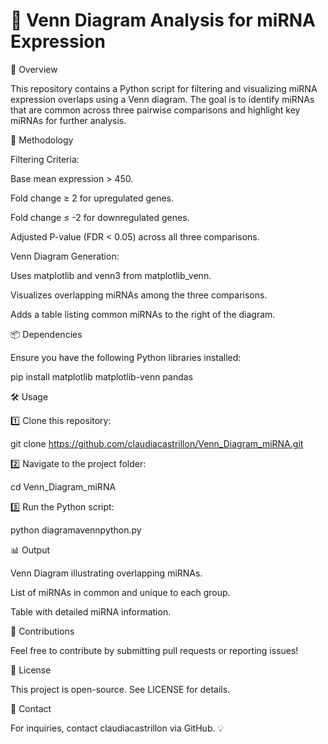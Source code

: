 # 🧬 Venn Diagram Analysis for miRNA Expression
📌 Overview

This repository contains a Python script for filtering and visualizing miRNA expression overlaps using a Venn diagram. The goal is to identify miRNAs that are common across three pairwise comparisons and highlight key miRNAs for further analysis.

🔬 Methodology

Filtering Criteria:

Base mean expression > 450.

Fold change ≥ 2 for upregulated genes.

Fold change ≤ -2 for downregulated genes.

Adjusted P-value (FDR < 0.05) across all three comparisons.

Venn Diagram Generation:

Uses matplotlib and venn3 from matplotlib_venn.

Visualizes overlapping miRNAs among the three comparisons.

Adds a table listing common miRNAs to the right of the diagram.

📦 Dependencies

Ensure you have the following Python libraries installed:

pip install matplotlib matplotlib-venn pandas

🛠️ Usage

1️⃣ Clone this repository:

git clone https://github.com/claudiacastrillon/Venn_Diagram_miRNA.git

2️⃣ Navigate to the project folder:

cd Venn_Diagram_miRNA

3️⃣ Run the Python script:

python diagramavennpython.py

📊 Output

Venn Diagram illustrating overlapping miRNAs.

List of miRNAs in common and unique to each group.

Table with detailed miRNA information.

🤝 Contributions

Feel free to contribute by submitting pull requests or reporting issues!

📜 License

This project is open-source. See LICENSE for details.

📩 Contact

For inquiries, contact claudiacastrillon via GitHub. 💡
